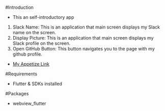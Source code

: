 #Introduction
- This an self-introductory app
1. Slack Name: This is an application that main screen displays my Slack name on the screen.
2. Display Picture:  This is an application that main screen displays my Slack profile on the screen.
3. Open GitHub Button: This button navigates you to the page with my github profile.

- [My Appetize Link](https://appetize.io/app/unmexx2fxpv74wignujgrltrz4?device=pixel4&osVersion=11.0&scale=75)

#Requirements
- Flutter & SDKs installed 

#Packages
- webview_flutter

